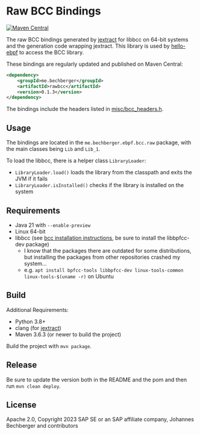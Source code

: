 Raw BCC Bindings
================
[![Maven Central](https://img.shields.io/maven-central/v/me.bechberger/rawbcc)](https://search.maven.org/artifact/me.bechberger/rawbcc)

The raw BCC bindings generated by [jextract](https://github.com/openjdk/jextract) for libbcc on 64-bit systems
and the generation code wrapping jextract.
This library is used by [hello-ebpf](../hello-ebpf) to access the BCC library.

These bindings are regularly updated and published on Maven Central:

```xml
<dependency>
    <groupId>me.bechberger</groupId>
    <artifactId>rawbcc</artifactId>
    <version>0.1.3</version>
</dependency>
```

The bindings include the headers listed in [misc/bcc_headers.h](misc/bcc_headers.h).

Usage
-----
The bindings are located in the `me.bechberger.ebpf.bcc.raw` package,
with the main classes being `Lib` and `Lib_1`.

To load the libbcc, there is a helper class `LibraryLoader`:

- `LibraryLoader.load()` loads the library from the classpath and exits the JVM if it fails
- `LibraryLoader.isInstalled()` checks if the library is installed on the system

Requirements
------------
- Java 21 with `--enable-preview`
- Linux 64-bit
- libbcc (see [bcc installation instructions](https://github.com/iovisor/bcc/blob/master/INSTALL.md), be sure to install the libbpfcc-dev package)
  - I know that the packages there are outdated for some distributions, but installing the packages from
    other repositories crashed my system...
  - e.g. `apt install bpfcc-tools libbpfcc-dev linux-tools-common linux-tools-$(uname -r)` on Ubuntu


Build
-----

Additional Requirements:

- Python 3.8+
- clang (for [jextract](https://github.com/openjdk/jextract))
- Maven 3.6.3 (or newer to build the project)

Build the project with `mvn package`.

Release
-------

Be sure to update the version both in the README and the pom and then run `mvn clean deploy`.

License
-------
Apache 2.0, Copyright 2023 SAP SE or an SAP affiliate company, Johannes Bechberger and contributors